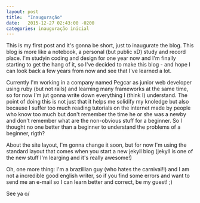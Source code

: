 ```yaml
---
layout: post
title:  "Inauguração"
date:   2015-12-27 02:43:00 -0200
categories: inauguração inicial
---
```

This is my first post and it's gonna be short, just to inaugurate the blog. This blog is more like a notebook, a personal (but public xD) study and record place. I'm studyin coding and design for one year now and I'm finally starting to get the hang of it, so I've decided to make this blog - and hope I can look back a few years from now and see that I've learned a lot. 

Currently I'm working in a company named Pegcar as junior web developer using ruby (but not rails) and learning many frameworks at the same time, so for now I'm jut gonna write down everything I (think I) understand. The point of doing this is not just that it helps me solidify my knoledge but also because I suffer too much reading tutorials on the internet made by people who know too much but don't remember the time he or she was a newby and don't remember what are the non-obvious stuff for a beginner. So I thought no one better than a beginner to understand the problems of a beginner, rigth?

About the site layout, I'm gonna change it soon, but for now I'm using the standard layout that comes when you start a new jekyll blog (jekyll is one of the new stuff I'm learging and it's really awesome!)

Oh, one more thing: I'm a brazillian guy (who hates the carnival!!) and I am not a incredible good english writer, so if you find some errors and want to send me an e-mail so I can learn better and correct, be my guest! ;)

See ya o/